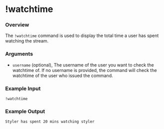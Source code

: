# !watchtime

### Overview

The `!watchtime` command is used to display the total time a user has spent watching the stream.

### Arguments

- `username` (optional), The username of the user you want to check the watchtime of. If no username is provided, the command will check the watchtime of the user who issued the command.

### Example Input

```
!watchtime
```

### Example Output

```
Styler has spent 20 mins watching styler
```
